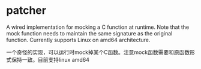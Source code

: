 # patcher

A wired implementation for mocking a C function at runtime. Note that the mock function needs to maintain the same signature as the original function. Currently supports Linux on amd64 architecture.

一个奇怪的实现，可以运行时mock掉某个C函数。注意mock函数需要和原函数形式保持一致。目前支持linux amd64